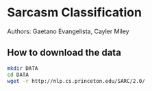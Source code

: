 # Sarcasm Classification
Authors: Gaetano Evangelista, Cayler Miley

## How to download the data
```bash
mkdir DATA
cd DATA
wget -r http://nlp.cs.princeton.edu/SARC/2.0/
```